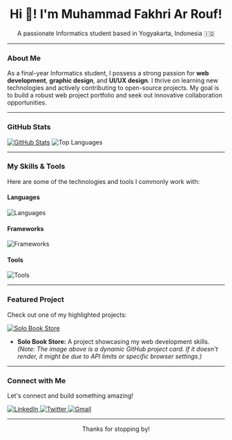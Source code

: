 <h1 align="center">Hi 👋! I'm Muhammad Fakhri Ar Rouf!</h1>
<p align="center">
  A passionate Informatics student based in Yogyakarta, Indonesia 🇮🇩
</p>

---

### About Me

As a final-year Informatics student, I possess a strong passion for **web development**, **graphic design**, and **UI/UX design**. I thrive on learning new technologies and actively contributing to open-source projects. My goal is to build a robust web project portfolio and seek out innovative collaboration opportunities.

---

### GitHub Stats
[![GitHub Stats](https://github-readme-stats.vercel.app/api?username=fakhriarr&show_icons=true&theme=dark&hide_border=true)](https://github.com/Fakhriarr)
![Top Languages](https://github-readme-stats.vercel.app/api/top-langs/?username=fakhriarr&layout=compact&theme=dark&hide_border=true)



---

### My Skills & Tools

Here are some of the technologies and tools I commonly work with:

#### Languages

<p align="left">
  <img src="https://skillicons.dev/icons?i=html,css,js,php,python,r" alt="Languages" />
</p>

#### Frameworks

<p align="left">
  <img src="https://skillicons.dev/icons?i=laravel,react,tailwind,bootstrap,vue" alt="Frameworks" />
</p>

#### Tools

<p align="left">
  <img src="https://skillicons.dev/icons?i=mysql,postgresql,sqlite,docker,vscode,git,github,figma,ps,discord" alt="Tools" />
</p>

---

### Featured Project

Check out one of my highlighted projects:

[![Solo Book Store](https://github-readme-stats.vercel.app/api/pin/?username=Fakhriarr&repo=solo-book-store&theme=dark&hide_border=true)](https://github.com/Fakhriarr/solo-book-store)

* **Solo Book Store:** A project showcasing my web development skills.
*(Note: The image above is a dynamic GitHub project card. If it doesn't render, it might be due to API limits or specific browser settings.)*

---

### Connect with Me

Let's connect and build something amazing!

<p align="left">
  <a href="https://www.linkedin.com/in/fakhriarrouf/" target="_blank">
    <img src="https://img.shields.io/badge/LinkedIn-0A66C2?style=for-the-badge&logo=linkedin&logoColor=white" alt="LinkedIn" />
  </a>
  <a href="https://twitter.com/fxxkhr" target="_blank">
    <img src="https://img.shields.io/badge/Twitter-1DA1F2?style=for-the-badge&logo=twitter&logoColor=white" alt="Twitter" />
  </a>
  <a href="mailto:fakhriarrouf2003@gmail.com">
    <img src="https://img.shields.io/badge/Gmail-D14836?style=for-the-badge&logo=gmail&logoColor=white" alt="Gmail" />
  </a>
</p>

---

<p align="center">
  Thanks for stopping by!
</p>
